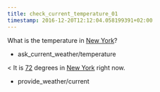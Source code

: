 ```yaml
---
title: check_current_temperature_01
timestamp: 2016-12-20T12:12:04.058199391+02:00
---
```


What is the temperature in [New York](city)?
* ask_current_weather/temperature

< It is [72](temperature) degrees in [New York](city) right now.
* provide_weather/current
